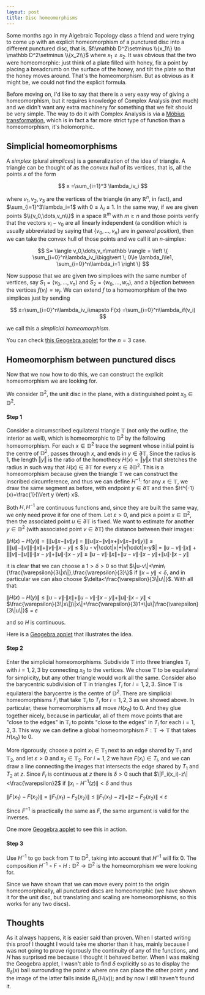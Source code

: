 ```yaml
---
layout: post
title: Disc homeomorphisms
---
```


Some months ago in my Algebraic Topology class a friend and were trying to come up with an explicit homeomorphism of a punctured disc into a different punctured disc, that is, $f:\mathbb D^2\setminus \\{x_1\\} \to \mathbb D^2\setminus \\{x_2\\}$ where $x_1\neq x_2$. It was obvious that the two were homeomorphic: just think of a plate filled with honey, fix a point by placing a breadcrumb on the surface of the honey, and tilt the plate so that the honey moves around. That's the homeomorphism. But as obvious as it might be, we could not find the explicit formula.

Before moving on, I'd like to say that there is a very easy way of giving a homeomorphism, but it requires knowledge of Complex Analysis (not much) and we didn't want any extra machinery for something that we felt should be very simple. The way to do it with Complex Analysis is via a [Möbius transformation](https://en.wikipedia.org/wiki/Möbius_transformation), which is in fact a far more strict type of function than a homeomorphism, it's holomorphic.

## Simplicial homeomorphisms

A *simplex* (plural *simplices*) is a generalization of the idea of triangle. A triangle can be thought of as the *convex hull* of its vertices, that is, all the points $x$ of the form


$$
x =\sum_{i=1}^3 \lambda_iv_i
$$

where $v_1,v_2,v_3$ are the vertices of the triangle (in any $\mathbb R^n$, in fact), and $\sum_{i=1}^3\lambda_i=1$ with $0 \le \lambda_i \le 1$. In the same way, if we are given points $\\{v_0,\dots,v_n\\}$ in a space $\mathbb R^m$ with $m\ge n$ and those points verify that the vectors $v_i-v_0$ are all linearly independent (a condition which is usually abbreviated by saying that $\{v_0,\dots,v_n\}$ are in *general position*), then we can take the convex hull of those points and we call it an $n$-simplex:

$$
 S= \langle v_0,\dots,v_n\mathbb \rangle = \left \{ \sum_{i=0}^n\lambda_iv_i\bigg\vert \; 0\le \lambda_i\le1, \sum_{i=0}^n\lambda_i=1 \right \}
$$


Now suppose that we are given two simplices with the same number of vertices, say $S_1= \langle v_0,\dots,v_n\rangle$ and $S_2= \langle w_0,\dots,w_n\rangle$, and a bijection between the vertices $f(v_i)=w_j$. We can extend $f$ to a homeomorphism of the two simplices just by sending


$$
x=\sum_{i=0}^n\lambda_iv_i\mapsto F(x) =\sum_{i=0}^n\lambda_if(v_i)
$$


we call this a *simplicial homeomorphism*.

You can check [this Geogebra applet](https://www.geogebra.org/calculator/j29tj6a9) for the $n=3$ case.

## Homeomorphism between punctured discs

Now that we now how to do this, we can construct the explicit homeomorphism we are looking for.

We consider $\mathbb D^2$, the unit disc in the plane, with a distinguished point $x_0\in \mathbb D^2$.

#### Step 1

Consider a circumscribed equilateral triangle $\mathbb T$ (not only the outline, the interior as well), which is homeomorphic to $\mathbb D^2$ by the following homeomorphism. For each $x\in \mathbb D^2$ trace the segment whose initial point is the centre of $\mathbb D^2$, passes through $x$, and ends in $y\in\partial \mathbb T$. Since the radius is $1$, the length $\Vert y \Vert$ is the ratio of the homothecy $H(x) = \Vert y\Vert x$ that stretches the radius in such way that $H(x)\in\partial\mathbb T$ for every $x\in\partial\mathbb D^2$. This is a homeomorphism because given the triangle $\mathbb T$ we can construct the inscribed circumference, and thus we can define $H^{-1}$: for any $x\in \mathbb T$, we draw the same segment as before, with endpoint $y\in \partial \mathbb T$ and then $H^{-1}(x)=\frac{1}{\Vert y \Vert} x$.

Both $H, H^{-1}$ are continuous functions and, since they are built the same way, we only need prove it for one of them. Let $\varepsilon>0$, and pick a point $x\in \mathbb D^2$, then the associated point $u\in\partial \mathbb T$ is fixed. We want to estimate for another $y\in \mathbb D^2$ (with associated point $v\in\partial\mathbb T$) the distance between their images:

$\| H(x)-H(y)\|$ $=$ $\big\| \| u\| x-\| v\| y\big\|$ $=$ $\big\|\| u \| x- \| v \| x + \| v \| x -\|v\| y)\|$ $\le$ $\big\|\|u\|-\|v\|\big\|\cdot\|x\|+\|v\|\cdot\|x-y\|$ $\le$
$\|u - v\|\cdot\|x\|+\|v\|\cdot\|x-y\$| $=$ $\|u - v\|\cdot\|x\|+\big\|\|v\|-\|u\|\big\|\cdot\|x-y\| + \|u\|\cdot\|x-y\|$ $\le$ $\|u - v\|\cdot\|x\|+\|u-v\|\cdot\|x-y\| + \|u\|\cdot\|x-y\|$


it is clear that we can choose a $1>\delta>0$ so that  $\|u-v\|<\min\{\frac{\varepsilon}{3\|x\|},\frac{\varepsilon}{3}\}$  if $\|x-y\|<\delta$, and in particular we can also choose $\delta<\frac{\varepsilon}{3\|u\|}$. With all that:

$\| H(x)-H(y)\|$ $\le$ $\|u - v\|\cdot\|x\|+\|u-v\|\cdot\|x-y\| + \|u\|\cdot\|x-y\|$ $<$  $\frac{\varepsilon}{3\|x\|}\|x\|+\frac{\varepsilon}{3}1+\|u\|\frac{\varepsilon}{3\|u\|}$ $=$ $\varepsilon$

and so $H$ is continuous.

Here is a [Geogebra applet](https://www.geogebra.org/geometry/v9uwwcf4) that illustrates the idea.

#### Step 2

Enter the simplicial homeomorphisms. Subdivide $\mathbb T$ into three triangles $\mathbb T_i$ with $i=1,2,3$ by connecting $x_0$ to the vertices. We chose $\mathbb T$ to be equilateral for simplicity, but any other triangle would work all the same. Consider also the barycentric   subdivision of $\mathbb T$ in triangles $T_i$ for $i=1,2,3$. Since $\mathbb T$ is equilateral the barycentre is the centre of $\mathbb D^2$. There are simplicial homeomorphisms $F_i$ that take $\mathbb T_i$ to $T_i$ for $i=1,2,3$ as we showed above. In particular, these homeomorphisms all move $H(x_0)$ to $0$.  And they glue together nicely, because in particular, all of them move points that are "close to the edges" in $\mathbb T_i$ to points "close to the edges" in $T_i$ for each $i=1,2,3$. This way we can define a global homeomorphism $F:\mathbb T\to \mathbb T$ that takes $H(x_0)$ to $0$.

More rigorously, choose a point $x_1\in \mathbb T_1$ next to an edge shared by $\mathbb T_1$ and $\mathbb T_2$, and let $\varepsilon >0$  and $x_2 \in \mathbb T_2$. For $i=1,2$ we have $F(x_i)\in T_i$, and we can draw a line connecting the images that intersects the edge shared by $T_1$ and $T_2$ at $z$. Since $F_i$ is continuous at $z$ there is $\delta>0$ such that $\|F_i(x_i)-z\|<\frac{\varepsilon}2$ if $\|x_i-H^{-1}(z)\|<\delta$ and thus


$\|F(x_1)- F(x_2)\|$ $=$ $\|F_1(x_1)- F_2(x_2)\|$ $\le$ $\|F_1(x_1)-z\|+\|z-F_2(x_2)\|$ $<$ $\varepsilon$

Since $F^{-1}$ is practically the same as $F$, the same argument is valid for the inverses.  

One more [Geogebra applet](https://www.geogebra.org/geometry/eaeefq7r) to see this in action.

#### Step 3

Use $H^{-1}$ to go back from $\mathbb T$ to $\mathbb D^2$, taking into account that $H^{-1}$ will fix $0$. The composition $H^{-1}\circ F\circ H:\mathbb D^2\to\mathbb D^2$ is the homeomorphism we were looking for.

Since we have shown that we can move every point to the origin homeomorphically, all punctured discs are homeomorphic (we have shown it for the unit disc, but translating and scaling are homeomorphisms, so this works for any two discs).



## Thoughts

As it always happens, it is easier said than proven. When I started writing this proof I thought I would take me shorter than it has, mainly because I was not going to prove rigorously the continuity of any of the functions, and $H$ has surprised me because I thought it behaved better. When I was making the Geogebra applet, I wasn't able to find $\delta$ explicitly so as to display the $B_\delta(x)$ ball surrounding the point $x$ where one can place the other point $y$ and the image of the latter falls inside $B_\varepsilon(H(x))$; and by now I still haven't found it.
